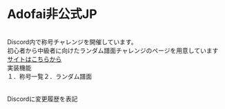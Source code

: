 <h1>Adofai非公式JP</h1><br>
Discord内で称号チャレンジを開催しています。<br>
初心者から中級者に向けたランダム譜面チャレンジのページを用意しています<br>
<a href="https://stopinternet.github.io/adofai_unofficial_jp/index.html">サイトはこちらから</a>
<br>
実装機能<br>
<table>
<tr>１．称号一覧</tr>
  <tr>２．ランダム譜面</tr>
</table>
Discordに変更履歴を表記

